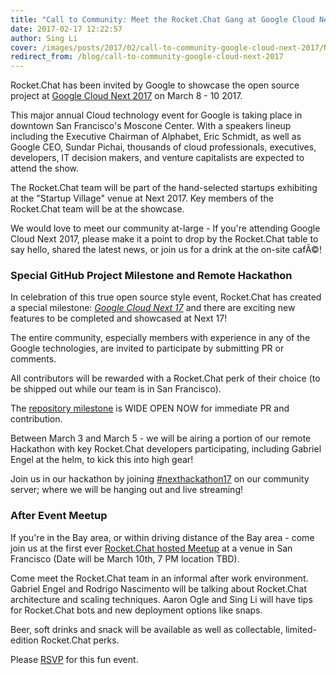 ```yaml
---
title: "Call to Community: Meet the Rocket.Chat Gang at Google Cloud Next 2017"
date: 2017-02-17 12:22:57
author: Sing Li
cover: /images/posts/2017/02/call-to-community-google-cloud-next-2017/Next17-1.jpg
redirect_from: /blog/call-to-community-google-cloud-next-2017
---
```

Rocket.Chat has been invited by Google to showcase the open source project at [Google Cloud Next 2017](https://cloudnext.withgoogle.com/) on March 8 - 10 2017.

This major annual Cloud technology event for Google is taking place in downtown San Francisco's Moscone Center. With a speakers lineup including the Executive Chairman of Alphabet, Eric Schmidt, as well as Google CEO, Sundar Pichai, thousands of cloud professionals, executives, developers, IT decision makers, and venture capitalists are expected to attend the show.

The Rocket.Chat team will be part of the hand-selected startups exhibiting at the "Startup Village" venue at Next 2017\. Key members of the Rocket.Chat team will be at the showcase.

We would love to meet our community at-large - If you're attending Google Cloud Next 2017, please make it a point to drop by the Rocket.Chat table to say hello, shared the latest news, or join us for a drink at the on-site cafÃ©!

### Special GitHub Project Milestone and Remote Hackathon

In celebration of this true open source style event, Rocket.Chat has created a special milestone: _[Google Cloud Next 17](https://github.com/RocketChat/Rocket.Chat/milestone/64)_ and there are exciting new features to be completed and showcased at Next 17!

The entire community, especially members with experience in any of the Google technologies, are invited to participate by submitting PR or comments.

All contributors will be rewarded with a Rocket.Chat perk of their choice (to be shipped out while our team is in San Francisco).

The [repository milestone](https://github.com/RocketChat/Rocket.Chat/milestone/64) is WIDE OPEN NOW for immediate PR and contribution.

Between March 3 and March 5 - we will be airing a portion of our remote Hackathon with key Rocket.Chat developers participating, including Gabriel Engel at the helm, to kick this into high gear!

Join us in our hackathon by joining [#nexthackathon17](https://open.rocket.chat/channel/nexthackathon17) on our community server; where we will be hanging out and live streaming!

### After Event Meetup

If you're in the Bay area, or within driving distance of the Bay area - come join us at the first ever [Rocket.Chat hosted Meetup](https://www.meetup.com/Rocket-Chat-San-Francisco-Bay-Area/events/237858761/) at a venue in San Francisco (Date will be March 10th, 7 PM location TBD).

Come meet the Rocket.Chat team in an informal after work environment. Gabriel Engel and Rodrigo Nascimento will be talking about Rocket.Chat architecture and scaling techniques. Aaron Ogle and Sing Li will have tips for Rocket.Chat bots and new deployment options like snaps.

Beer, soft drinks and snack will be available as well as collectable, limited-edition Rocket.Chat perks.

Please [RSVP](https://www.meetup.com/Rocket-Chat-San-Francisco-Bay-Area/events/237858761/) for this fun event.
